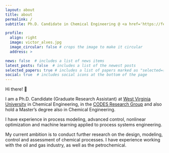 ```yaml
---
layout: about
title: about
permalink: /
subtitle: Ph.D. Candidate in Chemical Engineering @ <a href='https://fernandolima.faculty.wvu.edu/'>CODES Research Group</a>.

profile:
  align: right
  image: victor_alves.jpg
  image_circular: false # crops the image to make it circular
  address: >

news: false  # includes a list of news items
latest_posts: false  # includes a list of the newest posts
selected_papers: true # includes a list of papers marked as "selected={true}"
social: true  # includes social icons at the bottom of the page
---
```


Hi there! 👋

I am a Ph.D. Candidate (Graduate Research Assistant) at [West Virginia University](https://www.wvu.edu/) in Chemical Engineering, in the [CODES Research Group](https://fernandolima.faculty.wvu.edu/) and also hold a Master’s degree also in Chemical Engineering. 

I have experience in process modeling, advanced control, nonlinear optimization and machine learning applied to process systems engineering.

My current ambition is to conduct further research on the design, modeling, control and assessment of chemical processes. I have experience working with the oil and gas industry, as well as the petrochemical.
